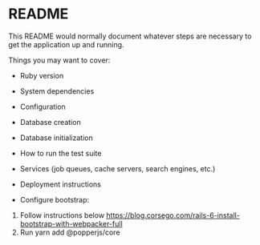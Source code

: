 # README

This README would normally document whatever steps are necessary to get the
application up and running.

Things you may want to cover:

* Ruby version

* System dependencies

* Configuration

* Database creation

* Database initialization

* How to run the test suite

* Services (job queues, cache servers, search engines, etc.)

* Deployment instructions

- Configure bootstrap:
1. Follow instructions below
https://blog.corsego.com/rails-6-install-bootstrap-with-webpacker-full
2. Run yarn add @popperjs/core